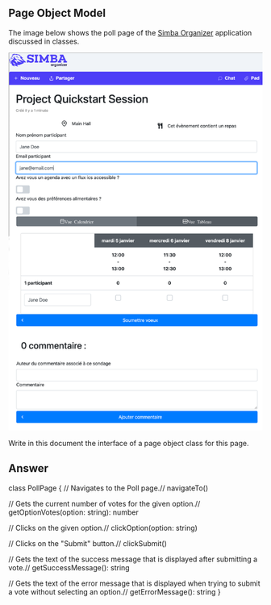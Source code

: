 ## Page Object Model

The image below shows the poll page of the [Simba Organizer](https://github.com/barais/doodlestudent/) application discussed in classes.

![Simba Organizer Poll page](simba-poll-page.png)

Write in this document the interface of a page object class for this page.

## Answer

class PollPage {
  // Navigates to the Poll page.//
  navigateTo()

  // Gets the current number of votes for the given option.//
  getOptionVotes(option: string): number

  // Clicks on the given option.//
  clickOption(option: string)

  // Clicks on the "Submit" button.//
  clickSubmit()

  // Gets the text of the success message that is displayed after submitting a vote.//
  getSuccessMessage(): string

  // Gets the text of the error message that is displayed when trying to submit a vote without selecting an option.//
  getErrorMessage(): string
}

